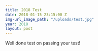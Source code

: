 ```yaml
---
title: 2018 Test
date: 2018-01-15 23:15:00 Z
img-url_image_path: "/uploads/test.jpg"
year: 2018
layout: post
---
```


Well done test on passing your test!
